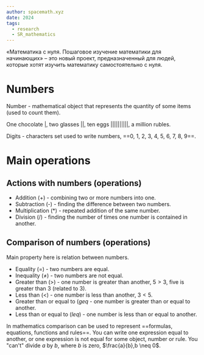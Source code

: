 ```yaml
---
author: spacemath.xyz
date: 2024
tags:
  - research
  - SR_mathematics
---
```


«Математика с нуля. Пошаговое изучение математики для начинающих» – это новый
проект, предназначенный для людей, которые хотят изучить математику
самостоятельно с нуля.

# Numbers

Number - mathematical object that represents the quantity of some items (used to
count them).

One chocolate |, two glasses ||, ten eggs ||||||||||, a million rubles.

Digits - characters set used to write numbers, ==0, 1, 2, 3, 4, 5, 6, 7, 8, 9==.
<!--SR:!2024-03-27,3,250-->

# Main operations

## Actions with numbers (operations)
&#10;
- Addition (+) - combining two or more numbers into one.
- Subtraction (-) - finding the difference between two numbers.
- Multiplication (*) - repeated addition of the same number.
- Division (/) - finding the number of times one number is contained in another.

## Comparison of numbers (operations)
&#10;
Main property here is relation between numbers.
- Equality ($=$) - two numbers are equal.
- Inequality ($\neq$) - two numbers are not equal.
- Greater than ($>$) - one number is greater than another, $5 > 3$, five is greater
  than 3 (related to 3).
- Less than ($<$) - one number is less than another, $3 < 5$.
- Greater than or equal to ($geq$ - one number is greater than or equal to another.
- Less than or equal to ($leq$) - one number is less than or equal to another.

In mathematics comparison can be used to represent
==formulas, equations, functions and rules==.
You can write one expression equal to another, or one expression is not equal
for some object, number or rule.
You "can't" divide $a$ by $b$, where $b$ is zero, $\frac{a}{b},b \neq 0$.

